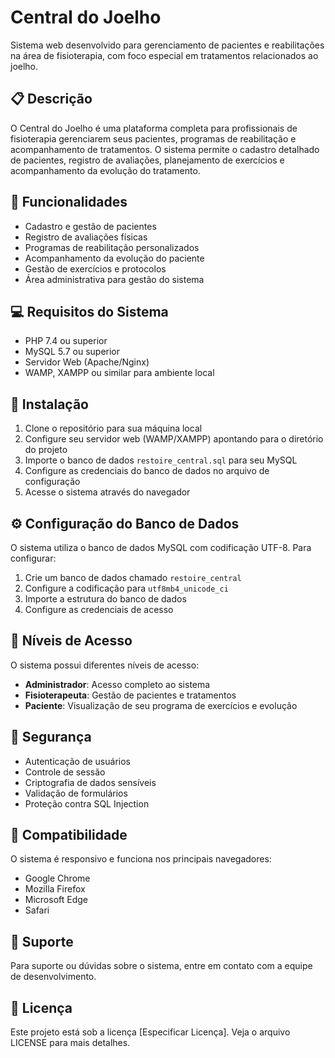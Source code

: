 # Central do Joelho

Sistema web desenvolvido para gerenciamento de pacientes e reabilitações na área de fisioterapia, com foco especial em tratamentos relacionados ao joelho.

## 📋 Descrição

O Central do Joelho é uma plataforma completa para profissionais de fisioterapia gerenciarem seus pacientes, programas de reabilitação e acompanhamento de tratamentos. O sistema permite o cadastro detalhado de pacientes, registro de avaliações, planejamento de exercícios e acompanhamento da evolução do tratamento.

## 🚀 Funcionalidades

- Cadastro e gestão de pacientes
- Registro de avaliações físicas
- Programas de reabilitação personalizados
- Acompanhamento da evolução do paciente
- Gestão de exercícios e protocolos
- Área administrativa para gestão do sistema

## 💻 Requisitos do Sistema

- PHP 7.4 ou superior
- MySQL 5.7 ou superior
- Servidor Web (Apache/Nginx)
- WAMP, XAMPP ou similar para ambiente local

## 🔧 Instalação

1. Clone o repositório para sua máquina local
2. Configure seu servidor web (WAMP/XAMPP) apontando para o diretório do projeto
3. Importe o banco de dados `restoire_central.sql` para seu MySQL
4. Configure as credenciais do banco de dados no arquivo de configuração
5. Acesse o sistema através do navegador

## ⚙️ Configuração do Banco de Dados

O sistema utiliza o banco de dados MySQL com codificação UTF-8. Para configurar:

1. Crie um banco de dados chamado `restoire_central`
2. Configure a codificação para `utf8mb4_unicode_ci`
3. Importe a estrutura do banco de dados
4. Configure as credenciais de acesso

## 👥 Níveis de Acesso

O sistema possui diferentes níveis de acesso:

- **Administrador**: Acesso completo ao sistema
- **Fisioterapeuta**: Gestão de pacientes e tratamentos
- **Paciente**: Visualização de seu programa de exercícios e evolução

## 🔐 Segurança

- Autenticação de usuários
- Controle de sessão
- Criptografia de dados sensíveis
- Validação de formulários
- Proteção contra SQL Injection

## 📱 Compatibilidade

O sistema é responsivo e funciona nos principais navegadores:

- Google Chrome
- Mozilla Firefox
- Microsoft Edge
- Safari

## 🤝 Suporte

Para suporte ou dúvidas sobre o sistema, entre em contato com a equipe de desenvolvimento.

## 📄 Licença

Este projeto está sob a licença [Especificar Licença]. Veja o arquivo LICENSE para mais detalhes.
